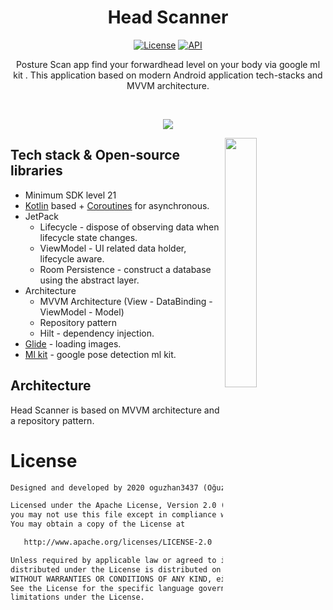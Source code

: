 <h1 align="center">Head Scanner</h1>

<p align="center">
  <a href="https://opensource.org/licenses/Apache-2.0"><img alt="License" src="https://img.shields.io/badge/License-Apache%202.0-blue.svg"/></a>
  <a href="https://android-arsenal.com/api?level=21"><img alt="API" src="https://img.shields.io/badge/API-21%2B-brightgreen.svg?style=flat"/></a>
</p>

<p align="center">  
Posture Scan app find your forwardhead level on your body via google ml kit . This
application based on modern Android application tech-stacks and MVVM architecture.<br>
</p>
</br>

<p align="center">
<img src="/previews/screenshot.png"/>
</p>


<img src="/previews/preview.gif" align="right" width="32%"/>

## Tech stack & Open-source libraries
- Minimum SDK level 21
- [Kotlin](https://kotlinlang.org/) based + [Coroutines](https://github.com/Kotlin/kotlinx.coroutines) for asynchronous.
- JetPack
  - Lifecycle - dispose of observing data when lifecycle state changes.
  - ViewModel - UI related data holder, lifecycle aware.
  - Room Persistence - construct a database using the abstract layer.
- Architecture
  - MVVM Architecture (View - DataBinding - ViewModel - Model)
  - Repository pattern
  - Hilt - dependency injection.
- [Glide](https://github.com/bumptech/glide) - loading images.
- [Ml kit](https://developers.google.com/ml-kit/vision/pose-detection) - google pose detection ml kit.

## Architecture
Head Scanner is based on MVVM architecture and a repository pattern.


# License
```xml
Designed and developed by 2020 oguzhan3437 (Oğuzhan Çetin)

Licensed under the Apache License, Version 2.0 (the "License");
you may not use this file except in compliance with the License.
You may obtain a copy of the License at

   http://www.apache.org/licenses/LICENSE-2.0

Unless required by applicable law or agreed to in writing, software
distributed under the License is distributed on an "AS IS" BASIS,
WITHOUT WARRANTIES OR CONDITIONS OF ANY KIND, either express or implied.
See the License for the specific language governing permissions and
limitations under the License.
```
